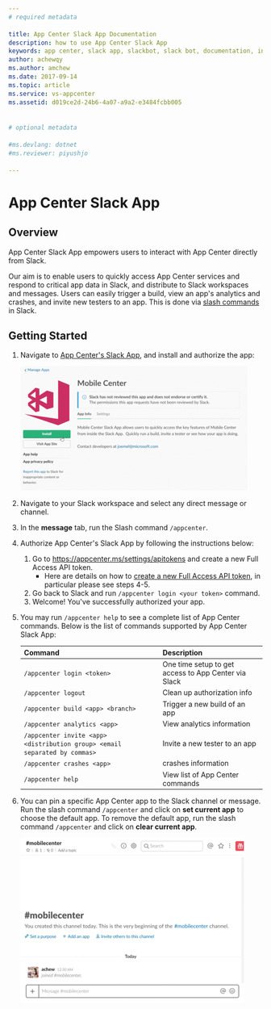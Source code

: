 ```yaml
---
# required metadata

title: App Center Slack App Documentation
description: how to use App Center Slack App
keywords: app center, slack app, slackbot, slack bot, documentation, integration, slack
author: achewqy
ms.author: amchew
ms.date: 2017-09-14
ms.topic: article
ms.service: vs-appcenter
ms.assetid: d019ce2d-24b6-4a07-a9a2-e3484fcbb005


# optional metadata

#ms.devlang: dotnet
#ms.reviewer: piyushjo

---
```


# App Center Slack App

## Overview 

App Center Slack App empowers users to interact with App Center directly from Slack. 

Our aim is to enable users to quickly access App Center services and respond to critical app data in Slack, and distribute to Slack workspaces and messages. Users can easily trigger a build, view an app's analytics and crashes, and invite new testers to an app. This is done via [slash commands](https://api.slack.com/slash-commands) in Slack. 


## Getting Started

1. Navigate to [App Center's Slack App](https://slack.com/apps/A5ZK2MYJC), and install and authorize the app:  

	![How to add install App Center's Slack App](media/installSlackApp.gif)

1. Navigate to your Slack workspace and select any direct message or channel.

1. In the **message** tab, run the Slash command `/appcenter`.

1. Authorize App Center's Slack App by following the instructions below:

	1. Go to https://appcenter.ms/settings/apitokens and create a new Full Access API token.
		- Here are details on how to [create a new Full Access API token](~/api-docs/index.md), in particular please see steps 4-5.
	1. Go back to Slack and run `/appcenter login <your token>` command.
	1. Welcome! You've successfully authorized your app.
	
1. You may run `/appcenter help` to see a complete list of App Center commands. Below is the list of commands supported by App Center Slack App:
	
	| Command       | Description           | 
	|---	|---	|
	| `/appcenter login <token>` | One time setup to get access to App Center via Slack | 
	| `/appcenter logout`      | Clean up authorization info     |  
	| `/appcenter build <app> <branch>` | Trigger a new build of an app      |    
	| `/appcenter analytics <app>`     | View analytics information | 
	| `/appcenter invite <app> <distribution group> <email separated by commas>`  | Invite a new tester to an app|   
	| `/appcenter crashes <app>`      |   crashes information | 
	| `/appcenter help`      |   View list of App Center commands|  

1. You can pin a specific App Center app to the Slack channel or message. Run the slash command `/appcenter` and click on **set current app** to choose the default app. To remove the default app, run the slash command `/appcenter` and click on **clear current app**.  

	![How to pin a specific App Center app to the Slack channel](media/pinSpecificAppToSlackChannel.gif)

